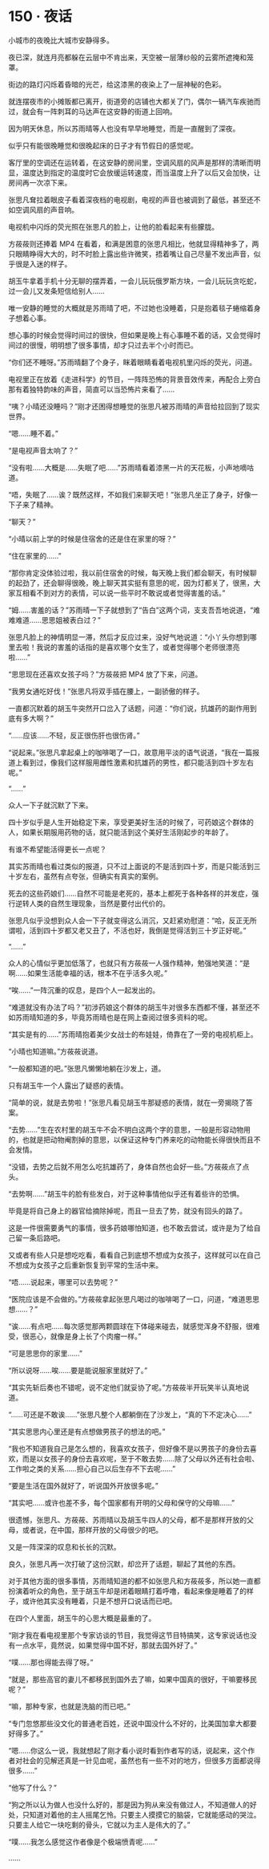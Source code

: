 # 150 · 夜话

小城市的夜晚比大城市安静得多。

夜已深，就连月亮都躲在云层中不肯出来，天空被一层薄纱般的云雾所遮掩和笼罩。

街边的路灯闪烁着昏暗的光芒，给这漆黑的夜染上了一层神秘的色彩。

就连摆夜市的小摊贩都已离开，街道旁的店铺也大都关了门，偶尔一辆汽车疾驰而过，就会有一阵刺耳的马达声在这安静的街道上回响。

因为明天休息，所以苏雨晴等人也没有早早地睡觉，而是一直醒到了深夜。

似乎只有能很晚睡觉和很晚起床的日子才有节假日的感觉呢。

客厅里的空调还在运转着，在这安静的房间里，空调风扇的风声是那样的清晰而明显，温度达到指定的温度时它会放缓运转速度，而当温度上升了以后又会加快，让房间再一次凉下来。

张思凡耷拉着眼皮子看着深夜档的电视剧，电视的声音也被调到了最低，甚至还不如空调风扇的声音响。

电视机中闪烁的荧光照在张思凡的脸上，让他的脸看起来有些朦胧。

方莜莜则还捧着 MP4 在看着，和满是困意的张思凡相比，他就显得精神多了，两只眼睛睁得大大的，时不时脸上露出些许微笑，捂着嘴让自己尽量不发出声音，似乎很是入迷的样子。

胡玉牛拿着手机十分无聊的摆弄着，一会儿玩玩俄罗斯方块，一会儿玩玩贪吃蛇，过一会儿又发条短信给别人……

唯一安静的睡觉的大概就是苏雨晴了吧，不过她也没睡着，只是抱着毯子蜷缩着身子想着心事。

想心事的时候会觉得时间过的很快，但如果是晚上有心事睡不着的话，又会觉得时间过的很慢，明明想了很多事情，却才只过去半个小时而已。

“你们还不睡呀。”苏雨晴翻了个身子，眯着眼睛看着电视机里闪烁的荧光，问道。

电视里正在放着《走进科学》的节目，一阵阵恐怖的背景音效传来，再配合上旁白那有着独特韵味的声音，简直可以当恐怖片来看了……

“咦？小晴还没睡吗？”刚才还困得想睡觉的张思凡被苏雨晴的声音给拉回到了现实世界。

“嗯……睡不着。”

“是电视声音太响了？”

“没有啦……大概是……失眠了吧……”苏雨晴看着漆黑一片的天花板，小声地嘀咕道。

“唔，失眠了……诶？既然这样，不如我们来聊天吧！”张思凡坐正了身子，好像一下子来了精神。

“聊天？”

“小晴以前上学的时候是住宿舍的还是住在家里的呀？”

“住在家里的……”

“那你肯定没体验过啦，我以前住宿舍的时候，每天晚上我们都会聊天，有时候聊的起劲了，还会聊得很晚，晚上聊天其实挺有意思的呢，因为灯都关了，很黑，大家互相看不到对方的表情，可以说一些平时不敢说或者觉得害羞的话。”

“姆……害羞的话？”苏雨晴一下子就想到了“告白”这两个词，支支吾吾地说道，“难难难道……思思姐被表白过？”

张思凡脸上的神情明显一滞，然后才反应过来，没好气地说道：“小丫头你想到哪里去啦！我说的害羞的话指的是喜欢哪个女生了，或者觉得哪个老师很漂亮啦……”

“思思现在还喜欢女孩子吗？”方莜莜把 MP4 放了下来，问道。

“我男女通吃好伐！”张思凡将双手插在腰上，一副骄傲的样子。

一直都沉默着的胡玉牛突然开口岔入了话题，问道：“你们说，抗雄药的副作用到底有多大啊？”

“……应该……不轻，反正很伤肝也很伤肾。”

“说起来。”张思凡拿起桌上的咖啡喝了一口，故意用平淡的语气说道，“我在一篇报道上看到过，像我们这样服用雌性激素和抗雄药的男性，都只能活到四十岁左右呢。”

“……”

众人一下子就沉默了下来。

四十岁似乎是人生开始稳定下来，享受更美好生活的时候了，可药娘这个群体的人，如果长期服用药物的话，就只能活到这个美好生活刚起步的年龄了。

有谁不希望能活得更长一点呢？

其实苏雨晴也看过类似的报道，只不过上面说的不是活到四十岁，而是只能活到三十岁左右，虽然有点夸张，但确实有真实的案例。

死去的这些药娘们……自然不可能是老死的，基本上都死于各种各样的并发症，强行逆转人类的自然生理现象，当然是要付出代价的。

张思凡似乎没想到众人会一下子就变得这么消沉，又赶紧劝慰道：“哈，反正无所谓啦，活到四十岁都又老又丑了，不活也好，我倒是觉得活到三十岁正好呢。”

“……”

众人的心情似乎更加低落了，也就只有方莜莜一人强作精神，勉强地笑道：“是啊……如果生活能幸福的话，根本不在乎活多久呢。”

“唉……”一阵沉重的叹息，是四个人一起发出的。

“难道就没有办法了吗？”初涉药娘这个群体的胡玉牛对很多东西都不懂，甚至还不如苏雨晴知道的多，毕竟苏雨晴也是在网上查阅过很多资料的呢。

“其实是有的……”苏雨晴抱着美少女战士的布娃娃，倚靠在了一旁的电视机柜上。

“小晴也知道嘛。”方莜莜说道。

“一般都知道的吧。”张思凡懒懒地躺在沙发上，道。

只有胡玉牛一个人露出了疑惑的表情。

“简单的说，就是去势啦！”张思凡看见胡玉牛那疑惑的表情，就在一旁揭晓了答案。

“去势……”生在农村里的胡玉牛不会不明白这两个字的意思，一般是形容动物用的，也就是把动物阉割掉的意思，以保证这种专门养来吃的动物能长得很快而且不会发情。

“没错，去势之后就不用怎么吃抗雄药了，身体自然也会好一些。”方莜莜点了点头。

“去势啊……”胡玉牛的脸有些发白，对于这种事情他似乎还有着些许的恐惧。

毕竟是将自己身上的器官给摘除掉呢，而且一旦去了势，就没有回头的路了。

这是一件很需要勇气的事情，很多药娘哪怕知道，也不敢去尝试，或许是为了给自己留一条后路吧。

又或者有些人只是想吃吃看，看看自己到底想不想成为女孩子，这样就可以在自己不想成为女孩子之后重新恢复到平常的生活中来。

“唔……说起来，哪里可以去势呢？”

“医院应该是不会做的。”方莜莜拿起张思凡喝过的咖啡喝了一口，问道，“难道思思想……？”

“诶……有点吧……每次感觉那两颗圆球在下体碰来碰去，就感觉浑身不舒服，很难受，很恶心，就像是身上长了个肉瘤一样。”

“可是思思你的家里……”

“所以说呀……唉……要是能说服家里就好了。”

“其实先斩后奏也不错呢，说不定他们就妥协了呢。”方莜莜半开玩笑半认真地说道。

“……可还是不敢诶……”张思凡整个人都躺倒在了沙发上，“真的下不定决心……”

“其实思思内心里还是有点想做男孩子的想法的吧。”

“我也不知道我自己是怎么想的，我喜欢女孩子，但好像不是以男孩子的身份去喜欢，而是以女孩子的身份去喜欢呢，至于不敢去势……除了父母以外还有社会啦、工作啦之类的关系……担心自己以后生存不下去呢……”

“要是生活在国外就好了，听说国外开放很多呢。”

“其实吧……或许也差不多，每个国家都有开明的父母和保守的父母嘛……”

很遗憾，张思凡、方莜莜、苏雨晴以及胡玉牛四人的父母，都不是那样开放的父母，或者说，在中国，那样开放的父母很少的吧。

又是一阵深深的叹息和长长的沉默。

良久，张思凡再一次打破了这份沉默，却岔开了话题，聊起了其他的东西。

对于其他方面的很多事情，苏雨晴知道的都不如张思凡和方莜莜多，所以她一直都扮演着听众的角色，至于胡玉牛却是闭着眼睛打着呼噜，看起来像是睡着了的样子，或许他其实没有睡着，只是不想开口说话而已吧。

在四个人里面，胡玉牛的心思大概是最重的了。

“刚才我在看电视里那个专家访谈的节目，我觉得这节目特搞笑，这专家说话也没有一点水平，竟然说，如果觉得中国不好，那就去国外好了。”

“噗……那也得能去得了呀。”

“就是，那些高官的妻儿不都移民到国外去了嘛，如果中国真的很好，干嘛要移民呢？”

“嘛，那种专家，也就是洗脑的而已吧。”

“专门忽悠那些没文化的普通老百姓，还说中国没什么不好的，比美国加拿大都要好得多了。”

“嗯……你这么一说，我就想起了刚才看小说时看到作者写的话，说起来，这个作者对社会的见解还真是一针见血呢，虽然也有一些不对的地方，但很多方面都说得很多……”

“他写了什么？”

“狗之所以认为做人也没什么好的，那是因为狗从来没有做过人，不知道做人的好处，只知道对着他的主人摇尾乞怜。只要主人摸摸它的脑袋，它就能感动的哭泣。只要主人给它一块吃剩的骨头，它就以为主人是伟大的了。”

“噗……我怎么感觉这作者像是个极端愤青呢……”

……
